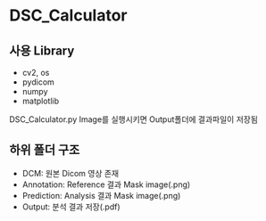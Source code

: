 # DSC_Calculator

## 사용 Library

- cv2, os
- pydicom
- numpy
- matplotlib

DSC_Calculator.py Image를 실행시키면 Output폴더에 결과파일이 저장됨

## 하위 폴더 구조
- DCM: 원본 Dicom 영상 존재
- Annotation: Reference 결과 Mask image(.png)
- Prediction: Analysis 결과 Mask image(.png)
- Output: 분석 결과 저장(.pdf)

